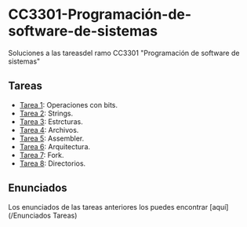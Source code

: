 # CC3301-Programación-de-software-de-sistemas
Soluciones a las tareasdel ramo CC3301 "Programación de software de sistemas"

## Tareas
 - [Tarea 1](/Tareas/T1): Operaciones con bits.
 - [Tarea 2](/Tareas/T2): Strings.
 - [Tarea 3](/Tareas/T3): Estrcturas.
 - [Tarea 4](/Tareas/T4): Archivos.
 - [Tarea 5](/Tareas/T5): Assembler.
 - [Tarea 6](/Tareas/T6): Arquitectura.
 - [Tarea 7](/Tareas/T7): Fork.
 - [Tarea 8](/Tareas/T8): Directorios.

## Enunciados
Los enunciados de las tareas anteriores los puedes encontrar [aquí](/Enunciados Tareas)
